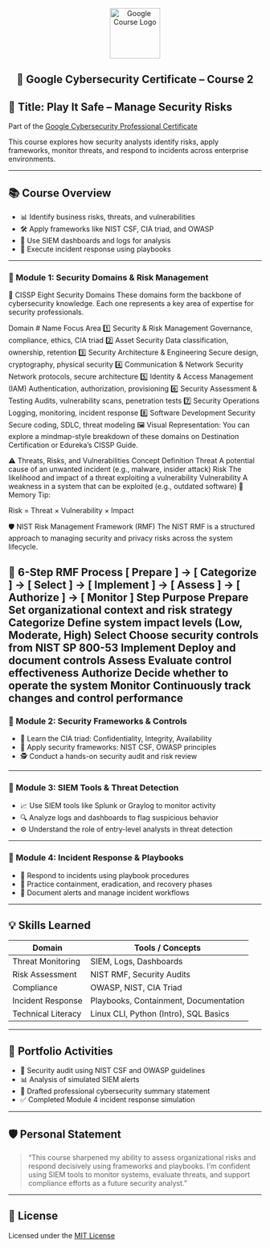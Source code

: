 <p align="center">
  <img src="https://upload.wikimedia.org/wikipedia/commons/2/2f/Google_2015_logo.svg" alt="Google Course Logo" width="100"/>
</p>

<h2><p align="center">🔐 Google Cybersecurity Certificate – Course 2</h2>

## 🎯 Title: Play It Safe – Manage Security Risks

Part of the [Google Cybersecurity Professional Certificate](https://www.coursera.org/learn/manage-security-risks?specialization=google-cybersecurity)

This course explores how security analysts identify risks, apply frameworks, monitor threats, and respond to incidents across enterprise environments.

---

## 📚 Course Overview

- 📊 Identify business risks, threats, and vulnerabilities  
- 🛠️ Apply frameworks like NIST CSF, CIA triad, and OWASP  
- 🧭 Use SIEM dashboards and logs for analysis  
- 🚨 Execute incident response using playbooks

---

### 📌 Module 1: Security Domains & Risk Management
🧭 CISSP Eight Security Domains
These domains form the backbone of cybersecurity knowledge. Each one represents a key area of expertise for security professionals.

Domain #	Name	Focus Area
1️⃣	Security & Risk Management	Governance, compliance, ethics, CIA triad
2️⃣	Asset Security	Data classification, ownership, retention
3️⃣	Security Architecture & Engineering	Secure design, cryptography, physical security
4️⃣	Communication & Network Security	Network protocols, secure architecture
5️⃣	Identity & Access Management (IAM)	Authentication, authorization, provisioning
6️⃣	Security Assessment & Testing	Audits, vulnerability scans, penetration tests
7️⃣	Security Operations	Logging, monitoring, incident response
8️⃣	Software Development Security	Secure coding, SDLC, threat modeling
🖼️ Visual Representation: You can explore a mindmap-style breakdown of these domains on Destination Certification or Edureka’s CISSP Guide.

⚠️ Threats, Risks, and Vulnerabilities
Concept	Definition
Threat	A potential cause of an unwanted incident (e.g., malware, insider attack)
Risk	The likelihood and impact of a threat exploiting a vulnerability
Vulnerability	A weakness in a system that can be exploited (e.g., outdated software)
🧠 Memory Tip:

Risk = Threat × Vulnerability × Impact

🛡️ NIST Risk Management Framework (RMF)
The NIST RMF is a structured approach to managing security and privacy risks across the system lifecycle.

🔄 6-Step RMF Process
[ Prepare ] → [ Categorize ] → [ Select ] → [ Implement ] → [ Assess ] → [ Authorize ] → [ Monitor ]
Step	Purpose
Prepare	Set organizational context and risk strategy
Categorize	Define system impact levels (Low, Moderate, High)
Select	Choose security controls from NIST SP 800-53
Implement	Deploy and document controls
Assess	Evaluate control effectiveness
Authorize	Decide whether to operate the system
Monitor	Continuously track changes and control performance
---

### 📌 Module 2: Security Frameworks & Controls

- 🔐 Learn the CIA triad: Confidentiality, Integrity, Availability  
- 🧰 Apply security frameworks: NIST CSF, OWASP principles  
- 🕵️ Conduct a hands-on security audit and risk review

---

### 📌 Module 3: SIEM Tools & Threat Detection

- 📈 Use SIEM tools like Splunk or Graylog to monitor activity  
- 🔍 Analyze logs and dashboards to flag suspicious behavior  
- ⚙️ Understand the role of entry-level analysts in threat detection

---

### 📌 Module 4: Incident Response & Playbooks

- 📄 Respond to incidents using playbook procedures  
- 🚨 Practice containment, eradication, and recovery phases  
- 🧠 Document alerts and manage incident workflows

---

## 💡 Skills Learned

| Domain                | Tools / Concepts                      |
|----------------------|----------------------------------------|
| Threat Monitoring     | SIEM, Logs, Dashboards                 |
| Risk Assessment       | NIST RMF, Security Audits              |
| Compliance            | OWASP, NIST, CIA Triad                 |
| Incident Response     | Playbooks, Containment, Documentation  |
| Technical Literacy    | Linux CLI, Python (Intro), SQL Basics  |

---

## 🧪 Portfolio Activities

- 📝 Security audit using NIST CSF and OWASP guidelines  
- 📊 Analysis of simulated SIEM alerts  
- 📄 Drafted professional cybersecurity summary statement  
- ✅ Completed Module 4 incident response simulation

---

## 🛡️ Personal Statement

> “This course sharpened my ability to assess organizational risks and respond decisively using frameworks and playbooks. I’m confident using SIEM tools to monitor systems, evaluate threats, and support compliance efforts as a future security analyst.”

---

## 📜 License

Licensed under the [MIT License](https://opensource.org/licenses/MIT)
